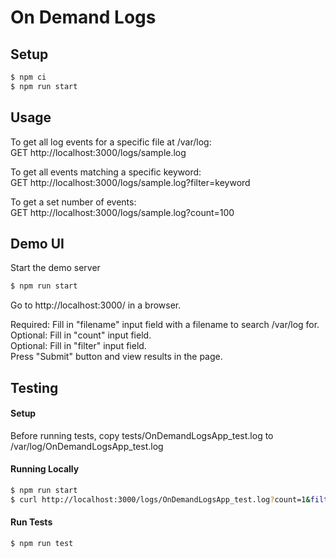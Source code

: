 # On Demand Logs

## Setup

```bash
$ npm ci
$ npm run start
```

## Usage

To get all log events for a specific file at /var/log:<br />
GET http://localhost:3000/logs/sample.log

To get all events matching a specific keyword:<br />
GET http://localhost:3000/logs/sample.log?filter=keyword

To get a set number of events:<br />
GET http://localhost:3000/logs/sample.log?count=100

## Demo UI

Start the demo server

```bash
$ npm run start
```

Go to http://localhost:3000/ in a browser.

Required: Fill in "filename" input field with a filename to search /var/log for.<br />
Optional: Fill in "count" input field.<br />
Optional: Fill in "filter" input field.<br />
Press "Submit" button and view results in the page.<br />

## Testing

#### Setup

Before running tests, copy tests/OnDemandLogsApp_test.log to /var/log/OnDemandLogsApp_test.log

#### Running Locally

```bash
$ npm run start
$ curl http://localhost:3000/logs/OnDemandLogsApp_test.log?count=1&filter=.*
```

#### Run Tests

```bash
$ npm run test
```
